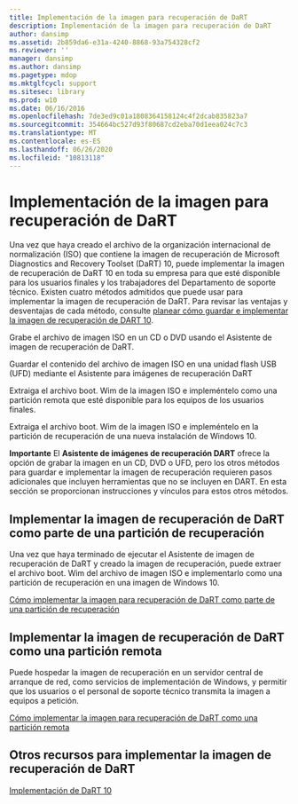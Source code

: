 ```yaml
---
title: Implementación de la imagen para recuperación de DaRT
description: Implementación de la imagen para recuperación de DaRT
author: dansimp
ms.assetid: 2b859da6-e31a-4240-8868-93a754328cf2
ms.reviewer: ''
manager: dansimp
ms.author: dansimp
ms.pagetype: mdop
ms.mktglfcycl: support
ms.sitesec: library
ms.prod: w10
ms.date: 06/16/2016
ms.openlocfilehash: 7de3ed9c01a1808364158124c4f2dcab835823a7
ms.sourcegitcommit: 354664bc527d93f80687cd2eba70d1eea024c7c3
ms.translationtype: MT
ms.contentlocale: es-ES
ms.lasthandoff: 06/26/2020
ms.locfileid: "10813118"
---
```

# Implementación de la imagen para recuperación de DaRT


Una vez que haya creado el archivo de la organización internacional de normalización (ISO) que contiene la imagen de recuperación de Microsoft Diagnostics and Recovery Toolset (DaRT) 10, puede implementar la imagen de recuperación de DaRT 10 en toda su empresa para que esté disponible para los usuarios finales y los trabajadores del Departamento de soporte técnico. Existen cuatro métodos admitidos que puede usar para implementar la imagen de recuperación de DaRT. Para revisar las ventajas y desventajas de cada método, consulte [planear cómo guardar e implementar la imagen de recuperación de DART 10](planning-how-to-save-and-deploy-the-dart-10-recovery-image.md).

Grabe el archivo de imagen ISO en un CD o DVD usando el Asistente de imagen de recuperación de DaRT.

Guardar el contenido del archivo de imagen ISO en una unidad flash USB (UFD) mediante el Asistente para imágenes de recuperación DaRT

Extraiga el archivo boot. Wim de la imagen ISO e impleméntelo como una partición remota que esté disponible para los equipos de los usuarios finales.

Extraiga el archivo boot. Wim de la imagen ISO e impleméntelo en la partición de recuperación de una nueva instalación de Windows 10.

**Importante**  El **Asistente de imágenes de recuperación DART** ofrece la opción de grabar la imagen en un CD, DVD o UFD, pero los otros métodos para guardar e implementar la imagen de recuperación requieren pasos adicionales que incluyen herramientas que no se incluyen en DART. En esta sección se proporcionan instrucciones y vínculos para estos otros métodos.

 

## Implementar la imagen de recuperación de DaRT como parte de una partición de recuperación


Una vez que haya terminado de ejecutar el Asistente de imagen de recuperación de DaRT y creado la imagen de recuperación, puede extraer el archivo boot. Wim del archivo de imagen ISO e implementarlo como una partición de recuperación en una imagen de Windows 10.

[Cómo implementar la imagen para recuperación de DaRT como parte de una partición de recuperación](how-to-deploy-the-dart-recovery-image-as-part-of-a-recovery-partition-dart-10.md)

## Implementar la imagen de recuperación de DaRT como una partición remota


Puede hospedar la imagen de recuperación en un servidor central de arranque de red, como servicios de implementación de Windows, y permitir que los usuarios o el personal de soporte técnico transmita la imagen a equipos a petición.

[Cómo implementar la imagen para recuperación de DaRT como una partición remota](how-to-deploy-the-dart-recovery-image-as-a-remote-partition-dart-10.md)

## Otros recursos para implementar la imagen de recuperación de DaRT


[Implementación de DaRT 10](deploying-dart-10.md)

 

 





